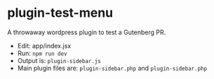 # plugin-test-menu
A throwaway wordpress plugin to test a Gutenberg PR.

* Edit: app/index.jsx
* Run: `npm run dev`
* Output is: `plugin-sidebar.js`
* Main plugin files are: `plugin-sidebar.php` and `plugin-sidebar.php`
